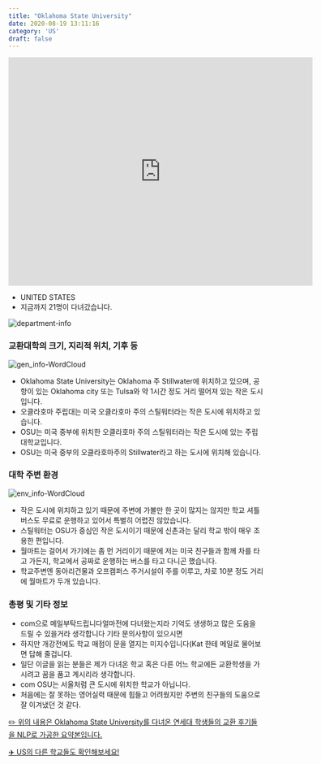 ```yaml
---
title: "Oklahoma State University"
date: 2020-08-19 13:11:16
category: 'US'
draft: false
---
```


<iframe
width="600"
height="450"
frameborder="0" style="border:0"
src="https://www.google.com/maps/embed/v1/place?key=AIzaSyC9e1AME-pVmWC4hBpFdu5S4dKzyepa3HQ&q=Oklahoma+State+University&center=36.1270236,-97.0737222&zoom=14" allowfullscreen>
</iframe>

* UNITED STATES
* 지금까지 21명이 다녀갔습니다. 

![department-info](../plots/US000136.png)
### 교환대학의 크기, 지리적 위치, 기후 등
![gen_info-WordCloud](../univ_wordclouds_okt/gen_info/US000136_gen_info_okt.png)

* Oklahoma State University는 Oklahoma 주 Stillwater에 위치하고 있으며, 공항이 있는 Oklahoma city 또는 Tulsa와 약 1시간 정도 거리 떨어져 있는 작은 도시입니다.
* 오클라호마 주립대는 미국 오클라호마 주의 스틸워터라는 작은 도시에 위치하고 있습니다.
* OSU는 미국 중부에 위치한 오클라호마 주의 스틸워터라는 작은 도시에 있는 주립대학교입니다.
* OSU는 미국 중부의 오클라호마주의 Stillwater라고 하는 도시에 위치해 있습니다.


### 대학 주변 환경

![env_info-WordCloud](../univ_wordclouds_okt/env_info/US000136_env_info_okt.png)

* 작은 도시에 위치하고 있기 때문에 주변에 가볼만 한 곳이 많지는 않지만 학교 셔틀 버스도 무료로 운행하고 있어서 특별히 어렵진 않았습니다.
* 스틸워터는 OSU가 중심인 작은 도시이기 때문에 신촌과는 달리 학교 밖이 매우 조용한 편입니다.
* 월마트는 걸어서 가기에는 좀 먼 거리이기 때문에 저는 미국 친구들과 함께 차를 타고 가든지, 학교에서 공짜로 운행하는 버스를 타고 다니곤 했습니다.
* 학교주변엔 동아리건물과 오프캠퍼스 주거시설이 주를 이루고, 차로 10분 정도 거리에 월마트가 두개 있습니다.


### 총평 및 기타 정보 
* com으로 메일부탁드립니다얼마전에 다녀왔는지라 기억도 생생하고 많은 도움을 드릴 수 있을거라 생각합니다 기타 문의사항이 있으시면
* 하지만 개강전에도 학교 매점이 문을 열지는 미지수입니다(Kat 한테 메일로 물어보면 답해 줄겁니다.
* 일단 이글을 읽는 분들은 제가 다녀온 학교 혹은 다른 어느 학교에든 교환학생을 가시려고 꿈을 품고 계시리라 생각합니다.
* com OSU는 서울처럼 큰 도시에 위치한 학교가 아닙니다.
* 처음에는 잘 못하는 영어실력 때문에 힘들고 어려웠지만 주변의 친구들의 도움으로 잘 이겨냈던 것 같다.


[✏️ 위의 내용은 Oklahoma State University를 다녀온 연세대 학생들의 교환 후기들을 NLP로 가공한 요약본입니다.](http://oia.yonsei.ac.kr/partner/expReport.asp?ucode=US000136&bgbn=A)

[✈️ US의 다른 학교들도 확인해보세요!](https://yonsei-exchange.netlify.app/?category=US)
